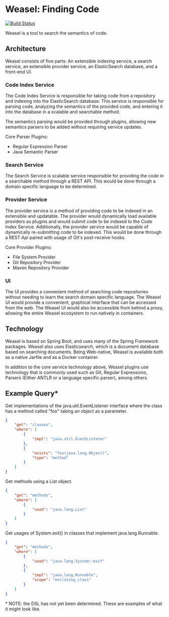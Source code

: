 # Weasel: Finding Code

[![Build Status](https://dev.azure.com/wsrogers3/wsrogers3/_apis/build/status/MagicalAsh.Weasel?branchName=master)](https://dev.azure.com/wsrogers3/wsrogers3/_build/latest?definitionId=1&branchName=master)

Weasel is a tool to search the semantics of code. 

## Architecture
Weasel consists of five parts: An extensible indexing service, a search service,
 an extensible provider service, an ElasticSearch database, and a front-end UI.

### Code Index Service
The Code Index Service is responsible for taking code from a repository and 
indexing into the ElasticSearch database. This service is responsible for 
parsing code, analyzing the semantics of the provided code, and entering it into
the database in a scalable and searchable method.

The semantics parsing would be provided through plugins, allowing new 
semantics parsers to be added without requiring service updates. 

Core Parser Plugins:
* Regular Expression Parser
* Java Semantic Parser

### Search Service
The Search Service is scalable service responsible for providing the code in a 
searchable method through a REST API. This would be done through a domain 
specific language to be determined.

### Provider Service
The provider service is a method of providing code to be indexed in an 
extensible and updatable. The provider would dynamically load available 
providers as plugins and would submit code to be indexed to the Code Index 
Service. Additionally, the provider service would be capable of dynamically 
re-submitting code to be indexed. This would be done through a REST Api 
paired with usage of Git's post-receive hooks.

Core Provider Plugins:
* File System Provider
* Git Repository Provider
* Maven Repository Provider

### UI
The UI provides a convenient method of searching code repositories without 
needing to learn the search domain specific language. The Weasel UI would 
provide a convenient, graphical interface that can be accessed from the web.
The Weasel UI would also be accessible from behind a proxy, allowing the
entire Weasel ecosystem to run natively in containers. 

## Technology
Weasel is based on Spring Boot, and uses many of the Spring Framework packages.
Weasel also uses Elasticsearch, which is a document database based on searching
documents. Being Web-native, Weasel is available both as a native Jarfile and 
as a Docker container. 

In addition to the core service technology above, Weasel plugins use technology
that is commonly used such as Git, Regular Expressions, Parsers (Either ANTLR 
or a language specific parser), among others.

## Example Query*

Get implementations of the java.util.EventListener interface where the class
has a method called "foo" taking an object as a parameter.
```json
{
    "get": "classes",
    "where": [
        {
            "impl": "java.util.EventListener"
        },
        {
            "exists": "foo(java.lang.Object)",
            "type": "method"
        }
    ]
}
```

Get methods using a List object.
```json
{
    "get": "methods",
    "where": [
        {
            "used": "java.lang.List"
        }
    ]
}
```

Get usages of System.exit() in classes that implement java.lang.Runnable.
```json
{
    "get": "methods",
    "where": [
        {
            "used": "java.lang.System::exit"
        },
        {
            "impl": "java.lang.Runnable",
            "scope": "enclosing_class"
        }
    ]
}
```

\* NOTE: the DSL has not yet been determined. These are examples of 
what it might look like.

